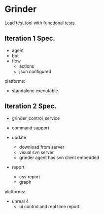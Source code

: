 # Grinder

Load test tool with functional tests. 

## Iteration 1 Spec. 

- agent
- bot
- flow
  - actions
  - json configured

platforms:
- standalone executable

## Iteration 2 Spec.

- grinder_control_service

- command support
- update
  - download from server
  - visual svn server
  - grinder agent has svn client embedded
- report
  - csv report
  - graph

platforms: 
- unreal 4 
  - ui control and real time report


